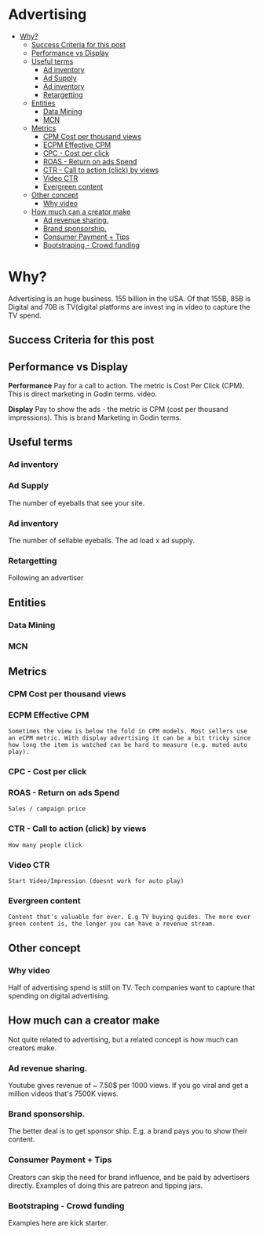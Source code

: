 # Advertising

<!-- vim-markdown-toc GFM -->

- [Why?](#why)
  - [Success Criteria for this post](#success-criteria-for-this-post)
  - [Performance vs Display](#performance-vs-display)
  - [Useful terms](#useful-terms)
    - [Ad inventory](#ad-inventory)
    - [Ad Supply](#ad-supply)
    - [Ad inventory](#ad-inventory-1)
    - [Retargetting](#retargetting)
  - [Entities](#entities)
    - [Data Mining](#data-mining)
    - [MCN](#mcn)
  - [Metrics](#metrics)
    - [CPM Cost per thousand views](#cpm-cost-per-thousand-views)
    - [ECPM Effective CPM](#ecpm-effective-cpm)
    - [CPC - Cost per click](#cpc---cost-per-click)
    - [ROAS - Return on ads Spend](#roas----return-on-ads-spend)
    - [CTR - Call to action (click) by views](#ctr---call-to-action-click-by-views)
    - [Video CTR](#video-ctr)
    - [Evergreen content](#evergreen-content)
  - [Other concept](#other-concept)
    - [Why video](#why-video)
  - [How much can a creator make](#how-much-can-a-creator-make)
    - [Ad revenue sharing.](#ad-revenue-sharing)
    - [Brand sponsorship.](#brand-sponsorship)
    - [Consumer Payment + Tips](#consumer-payment--tips)
    - [Bootstraping - Crowd funding](#bootstraping---crowd-funding)

<!-- vim-markdown-toc -->

# Why?

Advertising is an huge business. 155 billion in the USA. Of that 155B, 85B is Digital and 70B is TV(digital platforms are invest ing in video to capture the TV spend.

## Success Criteria for this post

## Performance vs Display

**Performance** Pay for a call to action. The metric is Cost Per Click (CPM). This is direct marketing in Godin terms. video.

**Display** Pay to show the ads - the metric is CPM (cost per thousand impressions). This is brand Marketing in Godin terms.

## Useful terms

### Ad inventory

### Ad Supply

The number of eyeballs that see your site.

### Ad inventory

The number of sellable eyeballs. The ad load x ad supply.

### Retargetting

Following an advertiser

## Entities

### Data Mining

### MCN

## Metrics

### CPM Cost per thousand views

### ECPM Effective CPM

    Sometimes the view is below the fold in CPM models. Most sellers use an eCPM metric. With display advertising it can be a bit tricky since how long the item is watched can be hard to measure (e.g. muted auto play).

### CPC - Cost per click

### ROAS - Return on ads Spend

    Sales / campaign price

### CTR - Call to action (click) by views

    How many people click

### Video CTR

    Start Video/Impression (doesnt work for auto play)

### Evergreen content

    Content that's valuable for ever. E.g TV buying guides. The more ever green content is, the longer you can have a revenue stream.

## Other concept

### Why video

Half of advertising spend is still on TV. Tech companies want to capture that spending on digital advertising.

## How much can a creator make

Not quite related to advertising, but a related concept is how much can creators make.

### Ad revenue sharing.

Youtube gives revenue of ~ 7.50\$ per 1000 views. If you go viral and get a million videos that's 7500K views.

### Brand sponsorship.

The better deal is to get sponsor ship. E.g. a brand pays you to show their content.

### Consumer Payment + Tips

Creators can skip the need for brand influence, and be paid by advertisers directly. Examples of doing this are patreon and tipping jars.

### Bootstraping - Crowd funding

Examples here are kick starter.
